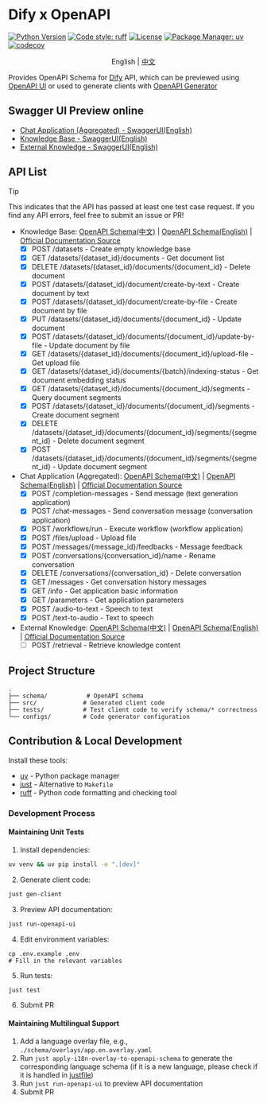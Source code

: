 # Dify x OpenAPI

[![Python Version](https://img.shields.io/badge/python-3.9%2B-blue)](https://www.python.org)
[![Code style: ruff](https://img.shields.io/badge/code%20style-ruff-000000.svg)](https://github.com/astral-sh/ruff)
[![License](https://img.shields.io/badge/license-MIT-green.svg)](LICENSE)
[![Package Manager: uv](https://img.shields.io/badge/package%20manager-uv-black)](https://github.com/astral-sh/uv)
[![codecov](https://codecov.io/gh/straydragon/dify-openapi/branch/main/graph/badge.svg)](https://codecov.io/gh/straydragon/dify-openapi)


<div align="center">

English | [中文](./README.zh.md)

</div>

Provides OpenAPI Schema for [Dify](https://github.com/langgenius/dify) API, which can be previewed using [OpenAPI UI](https://github.com/swagger-api/swagger-ui) or used to generate clients with [OpenAPI Generator](https://github.com/OpenAPITools/openapi-generator)

## Swagger UI Preview online

- [Chat Application (Aggregated) - SwaggerUI(English)](https://petstore.swagger.io/?url=https://raw.githubusercontent.com/StrayDragon/dify-openapi/refs/heads/main/schema/app.en.yaml)
- [Knowledge Base - SwaggerUI(English)](https://petstore.swagger.io/?url=https://raw.githubusercontent.com/StrayDragon/dify-openapi/refs/heads/main/schema/knowledge_base.en.yaml)
- [External Knowledge - SwaggerUI(English)](https://petstore.swagger.io/?url=https://raw.githubusercontent.com/StrayDragon/dify-openapi/refs/heads/main/schema/external_knowledge_base.en.yaml)

## API List

> [!tip]
> This indicates that the API has passed at least one test case request. If you find any API errors, feel free to submit an issue or PR!

- Knowledge Base: [OpenAPI Schema(中文)](./schema/knowledge_base.zh.yaml) | [OpenAPI Schema(English)](./schema/knowledge_base.en.yaml) | [Official Documentation Source](https://github.com/langgenius/dify/tree/1.0.1/web/app/(commonLayout)/datasets/template)
  - [x] POST /datasets - Create empty knowledge base
  - [x] GET /datasets/{dataset_id}/documents - Get document list
  - [x] DELETE /datasets/{dataset_id}/documents/{document_id} - Delete document
  - [x] POST /datasets/{dataset_id}/document/create-by-text - Create document by text
  - [x] POST /datasets/{dataset_id}/document/create-by-file - Create document by file
  - [x] PUT /datasets/{dataset_id}/documents/{document_id} - Update document
  - [x] POST /datasets/{dataset_id}/documents/{document_id}/update-by-file - Update document by file
  - [x] GET /datasets/{dataset_id}/documents/{document_id}/upload-file - Get upload file
  - [x] GET /datasets/{dataset_id}/documents/{batch}/indexing-status - Get document embedding status
  - [x] GET /datasets/{dataset_id}/documents/{document_id}/segments - Query document segments
  - [x] POST /datasets/{dataset_id}/documents/{document_id}/segments - Create document segment
  - [x] DELETE /datasets/{dataset_id}/documents/{document_id}/segments/{segment_id} - Delete document segment
  - [x] POST /datasets/{dataset_id}/documents/{document_id}/segments/{segment_id} - Update document segment

- Chat Application (Aggregated): [OpenAPI Schema(中文)](./schema/app.zh.yaml) | [OpenAPI Schema(English)](./schema/app.en.yaml) | [Official Documentation Source](https://github.com/langgenius/dify/tree/1.0.1/web/app/components/develop/template)
  - [x] POST /completion-messages - Send message (text generation application)
  - [x] POST /chat-messages - Send conversation message (conversation application)
  - [x] POST /workflows/run - Execute workflow (workflow application)
  - [x] POST /files/upload - Upload file
  - [x] POST /messages/{message_id}/feedbacks - Message feedback
  - [x] POST /conversations/{conversation_id}/name - Rename conversation
  - [x] DELETE /conversations/{conversation_id} - Delete conversation
  - [x] GET /messages - Get conversation history messages
  - [x] GET /info - Get application basic information
  - [x] GET /parameters - Get application parameters
  - [x] POST /audio-to-text - Speech to text
  - [x] POST /text-to-audio - Text to speech

- External Knowledge: [OpenAPI Schema(中文)](./schema/external_knowledge_base.zh.yaml) | [OpenAPI Schema(English)](./schema/external_knowledge_base.en.yaml) | [Official Documentation Source](https://docs.dify.ai/guides/knowledge-base/external-knowledge-api-documentation)
  - [ ] POST /retrieval - Retrieve knowledge content

## Project Structure

```
.
├── schema/           # OpenAPI schema
├── src/             # Generated client code
├── tests/           # Test client code to verify schema/* correctness
└── configs/         # Code generator configuration
```

## Contribution & Local Development

Install these tools:

- [uv](https://github.com/astral-sh/uv) - Python package manager
- [just](https://github.com/casey/just) - Alternative to `Makefile`
- [ruff](https://github.com/astral-sh/ruff) - Python code formatting and checking tool


### Development Process

#### Maintaining Unit Tests

1. Install dependencies:
```bash
uv venv && uv pip install -e ".[dev]"
```

2. Generate client code:
```bash
just gen-client
```

3. Preview API documentation:
```bash
just run-openapi-ui
```

4. Edit environment variables:

```
cp .env.example .env
# Fill in the relevant variables
```

5. Run tests:
```bash
just test
```
6. Submit PR

#### Maintaining Multilingual Support

1. Add a language overlay file, e.g., `./schema/overlays/app.en.overlay.yaml`
2. Run `just apply-i18n-overlay-to-openapi-schema` to generate the corresponding language schema (if it is a new language, please check if it is handled in [justfile](./justfile))
3. Run `just run-openapi-ui` to preview API documentation
4. Submit PR
